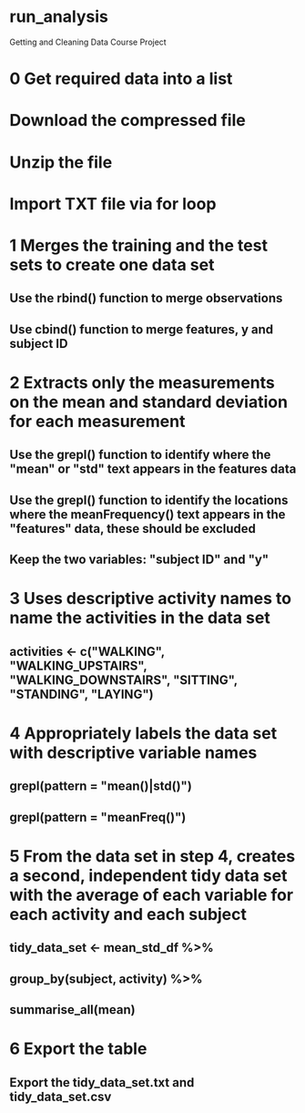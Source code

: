 # run_analysis
Getting and Cleaning Data Course Project

# 0 Get required data into a list
 # Download the compressed file 
 # Unzip the file
 # Import TXT file via for loop
 
 # 1 Merges the training and the test sets to create one data set
## Use the rbind() function to merge observations
## Use cbind() function to merge features, y and subject ID

 # 2 Extracts only the measurements on the mean and standard deviation for each measurement
## Use the grepl() function to identify where the "mean" or "std" text appears in the features data
## Use the grepl() function to identify the locations where the meanFrequency() text appears in the "features" data, these should be excluded
## Keep the two variables: "subject ID" and "y"

 # 3 Uses descriptive activity names to name the activities in the data set
## activities <- c("WALKING", "WALKING_UPSTAIRS", "WALKING_DOWNSTAIRS", "SITTING", "STANDING", "LAYING")

 # 4 Appropriately labels the data set with descriptive variable names
## grepl(pattern = "mean()|std()")
## grepl(pattern = "meanFreq()")

 # 5 From the data set in step 4, creates a second, independent tidy data set with the average of each variable for each activity and each subject
## tidy_data_set <- mean_std_df %>%
##  group_by(subject, activity) %>%
##  summarise_all(mean)

 # 6 Export the table
## Export the tidy_data_set.txt and tidy_data_set.csv


